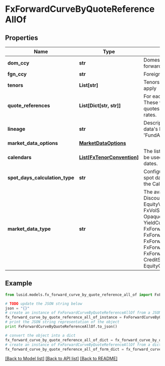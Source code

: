 # FxForwardCurveByQuoteReferenceAllOf


## Properties
Name | Type | Description | Notes
------------ | ------------- | ------------- | -------------
**dom_ccy** | **str** | Domestic currency of the fx forward | 
**fgn_ccy** | **str** | Foreign currency of the fx forward | 
**tenors** | **List[str]** | Tenors for which the forward rates apply | 
**quote_references** | **List[Dict[str, str]]** | For each tenor, a list of identifiers. These will be looked up in the quotes store to resolve the actual rates. | 
**lineage** | **str** | Description of the complex market data&#39;s lineage e.g. &#39;FundAccountant_GreenQuality&#39;. | [optional] 
**market_data_options** | [**MarketDataOptions**](MarketDataOptions.md) |  | [optional] 
**calendars** | [**List[FxTenorConvention]**](FxTenorConvention.md) | The list of conventions that should be used when interpreting tenors as dates. | [optional] 
**spot_days_calculation_type** | **str** | Configures how to calculate the spot date from the build date using the Calendars provided. | [optional] 
**market_data_type** | **str** | The available values are: DiscountFactorCurveData, EquityVolSurfaceData, FxVolSurfaceData, IrVolCubeData, OpaqueMarketData, YieldCurveData, FxForwardCurveData, FxForwardPipsCurveData, FxForwardTenorCurveData, FxForwardTenorPipsCurveData, FxForwardCurveByQuoteReference, CreditSpreadCurveData, EquityCurveByPricesData | 

## Example

```python
from lusid.models.fx_forward_curve_by_quote_reference_all_of import FxForwardCurveByQuoteReferenceAllOf

# TODO update the JSON string below
json = "{}"
# create an instance of FxForwardCurveByQuoteReferenceAllOf from a JSON string
fx_forward_curve_by_quote_reference_all_of_instance = FxForwardCurveByQuoteReferenceAllOf.from_json(json)
# print the JSON string representation of the object
print FxForwardCurveByQuoteReferenceAllOf.to_json()

# convert the object into a dict
fx_forward_curve_by_quote_reference_all_of_dict = fx_forward_curve_by_quote_reference_all_of_instance.to_dict()
# create an instance of FxForwardCurveByQuoteReferenceAllOf from a dict
fx_forward_curve_by_quote_reference_all_of_form_dict = fx_forward_curve_by_quote_reference_all_of.from_dict(fx_forward_curve_by_quote_reference_all_of_dict)
```
[[Back to Model list]](../README.md#documentation-for-models) [[Back to API list]](../README.md#documentation-for-api-endpoints) [[Back to README]](../README.md)


